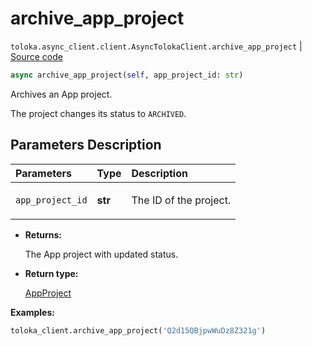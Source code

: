 # archive_app_project
`toloka.async_client.client.AsyncTolokaClient.archive_app_project` | [Source code](https://github.com/Toloka/toloka-kit/blob/v1.2.0/src/async_client/client.py#L0)

```python
async archive_app_project(self, app_project_id: str)
```

Archives an App project.


The project changes its status to `ARCHIVED`.

## Parameters Description

| Parameters | Type | Description |
| :----------| :----| :-----------|
`app_project_id`|**str**|<p>The ID of the project.</p>

* **Returns:**

  The App project with updated status.

* **Return type:**

  [AppProject](toloka.client.app.AppProject.md)

**Examples:**


```python
toloka_client.archive_app_project('Q2d15QBjpwWuDz8Z321g')
```
